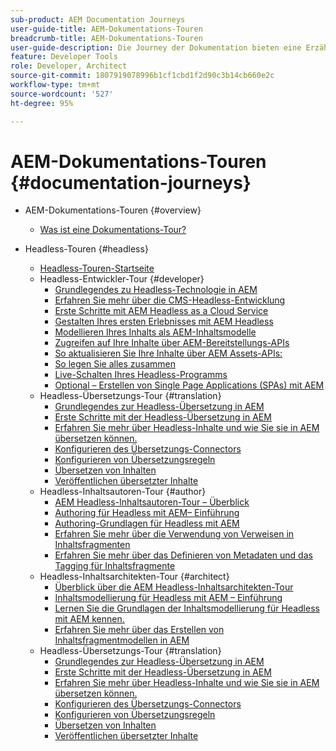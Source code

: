 ```yaml
---
sub-product: AEM Documentation Journeys
user-guide-title: AEM-Dokumentations-Touren
breadcrumb-title: AEM-Dokumentations-Touren
user-guide-description: Die Journey der Dokumentation bieten eine Erzählstruktur in AEM Dokumentation, indem sie komplexe und unterschiedliche Funktionen miteinander verknüpfen, um ein Geschäftsziel auf die beste Art und Weise zu lösen. Die Touren sind für AEM-Anfänger entwickelt worden und stellen die Konzepte und Features von A bis Z vor, die geeignet sind, um ein Ziel zu erreichen.
feature: Developer Tools
role: Developer, Architect
source-git-commit: 1807919078996b1cf1cbd1f2d90c3b14cb660e2c
workflow-type: tm+mt
source-wordcount: '527'
ht-degree: 95%

---
```



# AEM-Dokumentations-Touren {#documentation-journeys}

<!--
Please note that all links to other guides need to be absolute references with leading protocol and domain since SCCM does not allow pages to be referenced with relative links in multiple ToCs.
-->

+ AEM-Dokumentations-Touren {#overview}
   + [Was ist eine Dokumentations-Tour?](home.md)

+ Headless-Touren {#headless}
   + [Headless-Touren-Startseite](https://experienceleague.adobe.com/docs/experience-manager-65/headless-journey/home.html?lang=de)
   + Headless-Entwickler-Tour {#developer}
      + [Grundlegendes zu Headless-Technologie in AEM](https://experienceleague.adobe.com/docs/experience-manager-65/headless-journey/developer/overview.html?lang=de)
      + [Erfahren Sie mehr über die CMS-Headless-Entwicklung](https://experienceleague.adobe.com/docs/experience-manager-65/headless-journey/developer/learn-about.html?lang=de)
      + [Erste Schritte mit AEM Headless as a Cloud Service](https://experienceleague.adobe.com/docs/experience-manager-65/headless-journey/developer/getting-started.html?lang=de)
      + [Gestalten Ihres ersten Erlebnisses mit AEM Headless ](https://experienceleague.adobe.com/docs/experience-manager-65/headless-journey/developer/path-to-first-experience.html?lang=de)
      + [Modellieren Ihres Inhalts als AEM-Inhaltsmodelle](https://experienceleague.adobe.com/docs/experience-manager-65/headless-journey/developer/model-your-content.html?lang=de)
      + [Zugreifen auf Ihre Inhalte über AEM-Bereitstellungs-APIs](https://experienceleague.adobe.com/docs/experience-manager-65/headless-journey/developer/access-your-content.html?lang=de)
      + [So aktualisieren Sie Ihre Inhalte über AEM Assets-APIs:](https://experienceleague.adobe.com/docs/experience-manager-65/headless-journey/developer/update-your-content.html?lang=de)
      + [So legen Sie alles zusammen](https://experienceleague.adobe.com/docs/experience-manager-65/headless-journey/developer/put-it-all-together.html?lang=de)
      + [Live-Schalten Ihres Headless-Programms](https://experienceleague.adobe.com/docs/experience-manager-65/headless-journey/developer/go-live.html?lang=de)
      + [Optional – Erstellen von Single Page Applications (SPAs) mit AEM](https://experienceleague.adobe.com/docs/experience-manager-65/headless-journey/developer/create-spa.html?lang=de)
   + Headless-Übersetzungs-Tour {#translation}
      + [Grundlegendes zur Headless-Übersetzung in AEM](https://experienceleague.adobe.com/docs/experience-manager-65/headless-journey/translation/overview.html?lang=de)
      + [Erste Schritte mit der Headless-Übersetzung in AEM](https://experienceleague.adobe.com/docs/experience-manager-65/headless-journey/translation/getting-started.html?lang=de)
      + [Erfahren Sie mehr über Headless-Inhalte und wie Sie sie in AEM übersetzen können.](https://experienceleague.adobe.com/docs/experience-manager-65/headless-journey/translation/learn-about.html?lang=de)
      + [Konfigurieren des Übersetzungs-Connectors](https://experienceleague.adobe.com/docs/experience-manager-65/headless-journey/translation/configure-connector.html?lang=de)
      + [Konfigurieren von Übersetzungsregeln](https://experienceleague.adobe.com/docs/experience-manager-65/headless-journey/translation/translation-rules.html?lang=de)
      + [Übersetzen von Inhalten](https://experienceleague.adobe.com/docs/experience-manager-65/headless-journey/translation/translate-content.html?lang=de)
      + [Veröffentlichen übersetzter Inhalte](https://experienceleague.adobe.com/docs/experience-manager-65/headless-journey/translation/publish-content.html?lang=de)
   + Headless-Inhaltsautoren-Tour {#author}
      + [AEM Headless-Inhaltsautoren-Tour – Überblick](https://experienceleague.adobe.com/docs/experience-manager-65/headless-journey/author/overview.html?lang=de)
      + [Authoring für Headless mit AEM– Einführung](https://experienceleague.adobe.com/docs/experience-manager-65/headless-journey/author/introduction.html?lang=de)
      + [Authoring-Grundlagen für Headless mit AEM](https://experienceleague.adobe.com/docs/experience-manager-65/headless-journey/author/basics.html?lang=de)
      + [Erfahren Sie mehr über die Verwendung von Verweisen in Inhaltsfragmenten](https://experienceleague.adobe.com/docs/experience-manager-65/headless-journey/author/references.html?lang=de)
      + [Erfahren Sie mehr über das Definieren von Metadaten und das Tagging für Inhaltsfragmente](https://experienceleague.adobe.com/docs/experience-manager-65/headless-journey/author/metadata-tagging.html?lang=de)
   + Headless-Inhaltsarchitekten-Tour {#architect}
      + [Überblick über die AEM Headless-Inhaltsarchitekten-Tour](https://experienceleague.adobe.com/docs/experience-manager-65/headless-journey/architect/overview.html?lang=de)
      + [Inhaltsmodellierung für Headless mit AEM – Einführung](https://experienceleague.adobe.com/docs/experience-manager-65/headless-journey/architect/introduction.html?lang=de)
      + [Lernen Sie die Grundlagen der Inhaltsmodellierung für Headless mit AEM kennen.](https://experienceleague.adobe.com/docs/experience-manager-65/headless-journey/architect/basics.html?lang=de)
      + [Erfahren Sie mehr über das Erstellen von Inhaltsfragmentmodellen in AEM](https://experienceleague.adobe.com/docs/experience-manager-65/headless-journey/architect/model-structure.html?lang=de)
   + Headless-Übersetzungs-Tour {#translation}
      + [Grundlegendes zur Headless-Übersetzung in AEM](https://experienceleague.adobe.com/docs/experience-manager-65/headless-journey/translation/overview.html?lang=de)
      + [Erste Schritte mit der Headless-Übersetzung in AEM](https://experienceleague.adobe.com/docs/experience-manager-65/headless-journey/translation/getting-started.html?lang=de)
      + [Erfahren Sie mehr über Headless-Inhalte und wie Sie sie in AEM übersetzen können.](https://experienceleague.adobe.com/docs/experience-manager-65/headless-journey/translation/learn-about.html?lang=de)
      + [Konfigurieren des Übersetzungs-Connectors](https://experienceleague.adobe.com/docs/experience-manager-65/headless-journey/translation/configure-connector.html?lang=de)
      + [Konfigurieren von Übersetzungsregeln](https://experienceleague.adobe.com/docs/experience-manager-65/headless-journey/translation/translation-rules.html?lang=de)
      + [Übersetzen von Inhalten](https://experienceleague.adobe.com/docs/experience-manager-65/headless-journey/translation/translate-content.html?lang=de)
      + [Veröffentlichen übersetzter Inhalte](https://experienceleague.adobe.com/docs/experience-manager-65/headless-journey/translation/publish-content.html?lang=de)

